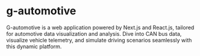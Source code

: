 # g-automotive
G-automotive is a web application powered by Next.js and React.js, tailored for automotive data visualization and analysis. Dive into CAN bus data, visualize vehicle telemetry, and simulate driving scenarios seamlessly with this dynamic platform.
